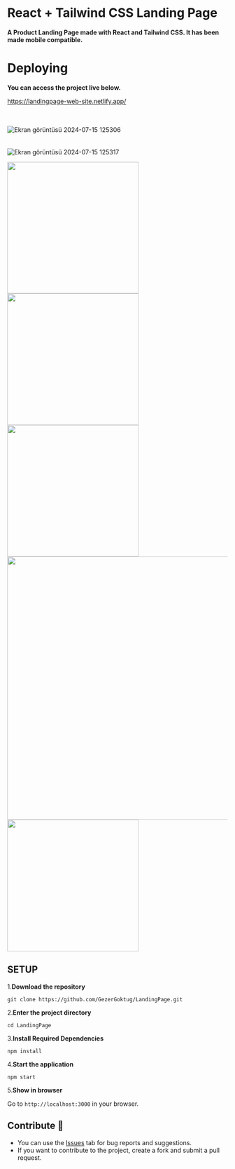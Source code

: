 # React + Tailwind CSS Landing Page

<strong> <p> A Product Landing Page made with React and Tailwind CSS. It has been made mobile compatible. </p></strong>

# Deploying

**<p>You can access the project live below.</p>**

<a href="https://landingpage-web-site.netlify.app/">https://landingpage-web-site.netlify.app/</a>
<br>
<br>
<br>


![Ekran görüntüsü 2024-07-15 125306](https://github.com/user-attachments/assets/356216d6-2e6b-4b72-8400-f2aaff74b55d)
<br/>
<br/>
<br/>
![Ekran görüntüsü 2024-07-15 125317](https://github.com/user-attachments/assets/6a38ed0b-ad35-405a-905a-68345e437068)



<img width="300" src="https://github.com/user-attachments/assets/40484576-b9d7-475a-9a12-757de7699319" />
<img width="300" src="https://github.com/user-attachments/assets/30286c59-b779-423d-b4ce-6f6f24729157" />
<img width="300" src="https://github.com/user-attachments/assets/3ab78f6a-21ce-4893-b498-41860aa8ff3c" />
<img width="600" src="https://github.com/user-attachments/assets/2b7533e7-1eed-437a-9fe6-96e8fb019b7a" />
<img width="300" src="https://github.com/user-attachments/assets/70dbd6e7-e1a1-4e41-b242-d67e6226b558" />


## SETUP

1.**Download the repository**

```
git clone https://github.com/GezerGoktug/LandingPage.git
```

2.**Enter the project directory**

```
cd LandingPage
```

3.**Install Required Dependencies**

```
npm install
```

4.**Start the application**

```
npm start
```

5.**Show in browser**

Go to `http://localhost:3000` in your browser.




## Contribute 🤝

- You can use the [Issues](https://github.com/GezerGoktug/LandingPage) tab for bug reports and suggestions.
- If you want to contribute to the project, create a fork and submit a pull request.

